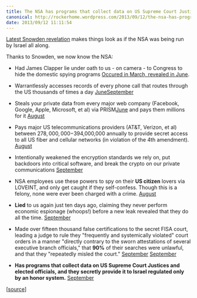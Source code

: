 ```yaml
---
title: The NSA has programs that collect data on US Supreme Court Justices and elected officials, and they secretly provide it to Israel
canonical: http://rockerhome.wordpress.com/2013/09/12/the-nsa-has-programs-that-collect-data-on-us-supreme-court-justices-and-elected-officials-and-they-secretly-provide-it-to-israel/
date: 2013/09/12 11:11:54
---
```

[Latest Snowden revelation](http://www.theguardian.com/world/2013/sep/11/nsa-americans-personal-data-israel-documents) makes things look as if the NSA was being run by Israel all along.<span class="more" />

Thanks to Snowden, we now know the NSA:

  * Had James Clapper lie under oath to us - on camera - to Congress to hide the domestic spying programs [Occured in March, revealed in June](http://www.nationalreview.com/article/350699/clappers-lie-charles-c-w-cooke).

  * Warrantlessly accesses records of every phone call that routes through the US thousands of times a day [June](http://www.theguardian.com/world/2013/jun/06/nsa-phone-records-verizon-court-order)[September](http://www.politico.com/story/2013/09/nsa-broke-rules-call-tracking-96571.html)

  * Steals your private data from every major web company (Facebook, Google, Apple, Microsoft, et al) via PRISM[June](http://www.theguardian.com/world/2013/jun/06/us-tech-giants-nsa-data) and pays them millions for it [August](http://www.theguardian.com/world/2013/aug/23/nsa-prism-costs-tech-companies-paid)

  * Pays major US telecommunications providers (AT&T, Verizon, et al) between $278,000,000-$394,000,000 annually to provide secret access to all US fiber and cellular networks (in violation of the 4th amendment). [August](http://www.washingtonpost.com/world/national-security/nsa-paying-us-companies-for-access-to-communications-networks/2013/08/29/5641a4b6-10c2-11e3-bdf6-e4fc677d94a1_story.html)

  * Intentionally weakened the encryption standards we rely on, put backdoors into critical software, and break the crypto on our private communications [September](http://www.nytimes.com/2013/09/06/us/nsa-foils-much-internet-encryption.html?pagewanted=all&_r=1&)

  * NSA employees use these powers to spy on their **US citizen** lovers via LOVEINT, and only get caught if they self-confess. Though this is a felony, none were ever been charged with a crime. [August](http://www.washingtonpost.com/blogs/the-switch/wp/2013/08/24/loveint-when-nsa-officers-use-their-spying-power-on-love-interests/)

  * **Lied** to us again just ten days ago, claiming they never perform economic espionage (whoops!) before a new leak revealed that they do all the time. [September](http://www.theguardian.com/world/2013/sep/09/nsa-spying-brazil-oil-petrobras)

  * Made over fifteen thousand false certifications to the secret FISA court, leading a judge to rule they "frequently and systemically violated" court orders in a manner "directly contrary to the sworn attestations of several executive branch officials," that **90%** of their searches were unlawful, and that they "repeatedly misled the court." [September](http://www.theguardian.com/world/2013/sep/10/nsa-violated-court-rules-data-documents) [September](http://blogs.wsj.com/washwire/2013/09/10/five-revelations-from-new-nsa-documents/?mod=e2tw)

  * **Has programs that collect data on US Supreme Court Justices and elected officials, and they secretly provide it to Israel regulated only by an honor system.** [September](http://www.theguardian.com/world/2013/sep/11/nsa-americans-personal-data-israel-documents)

[[source](http://www.reddit.com/r/worldnews/comments/1m73n4/nsa_shares_raw_intelligence_including_americans/cc6hdm2)]